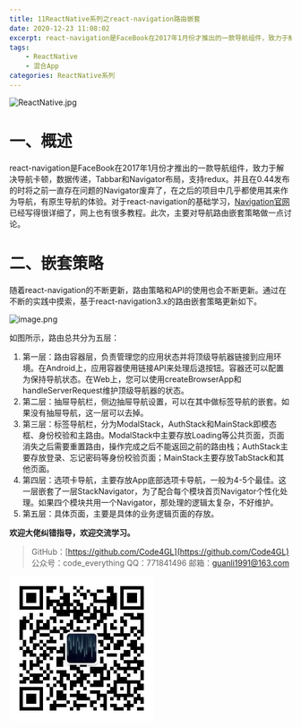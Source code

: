 ```yaml
---
title: 11ReactNative系列之react-navigation路由嵌套
date: 2020-12-23 11:08:02
excerpt: react-navigation是FaceBook在2017年1月份才推出的一款导航组件，致力于解决导航卡顿，数据传递，Tabbar和Navigator布局，支持redux。并且在0.44发布的时将之前一直存在问题的Navigator废弃了，在之后的项目中几乎都使用其来作为导航，有原生导航的体验。对于react-navigation的基础学习，[Navigation官网](https://reactnavigation.org/)已经写得很详细了，网上也有很多教程。此次，主要对导航路由嵌套策略做一点讨论。
tags:
    - ReactNative
    - 混合App
categories: ReactNative系列
---
```


![ReactNative.jpg](https://upload-images.jianshu.io/upload_images/18236822-e9d8ac4cb99f3b3f.jpg?imageMogr2/auto-orient/strip%7CimageView2/2/w/1240)
# 一、概述
react-navigation是FaceBook在2017年1月份才推出的一款导航组件，致力于解决导航卡顿，数据传递，Tabbar和Navigator布局，支持redux。并且在0.44发布的时将之前一直存在问题的Navigator废弃了，在之后的项目中几乎都使用其来作为导航，有原生导航的体验。对于react-navigation的基础学习，[Navigation官网](https://reactnavigation.org/)已经写得很详细了，网上也有很多教程。此次，主要对导航路由嵌套策略做一点讨论。
# 二、嵌套策略
随着react-navigation的不断更新，路由策略和API的使用也会不断更新。通过在不断的实践中摸索，基于react-navigation3.x的路由嵌套策略更新如下。

![image.png](https://upload-images.jianshu.io/upload_images/18236822-8c50423887c786b1.png?imageMogr2/auto-orient/strip%7CimageView2/2/w/1240)

如图所示，路由总共分为五层：
1. 第一层：路由容器层，负责管理您的应用状态并将顶级导航器链接到应用环境。在Android上，应用容器使用链接API来处理后退按钮。容器还可以配置为保持导航状态。在Web上，您可以使用createBrowserApp和handleServerRequest维护顶级导航器的状态。
2. 第二层：抽屉导航栏，侧边抽屉导航设置，可以在其中做标签导航的嵌套。如果没有抽屉导航，这一层可以去掉。
3. 第三层：标签导航栏，分为ModalStack，AuthStack和MainStack即模态框、身份校验和主路由。ModalStack中主要存放Loading等公共页面，页面消失之后需要重置路由，操作完成之后不能返回之前的路由栈；AuthStack主要存放登录、忘记密码等身份校验页面；MainStack主要存放TabStack和其他页面。
4. 第四层：选项卡导航，主要存放App底部选项卡导航，一般为4-5个最佳。这一层嵌套了一层StackNavigator，为了配合每个模块首页Navigator个性化处理。如果四个模块共用一个Navigator，那处理的逻辑太复杂，不好维护。
5. 第五层：具体页面，主要是具体的业务逻辑页面的存放。

**欢迎大佬纠错指导，欢迎交流学习。**

>GitHub：[https://github.com/Code4GL](https://github.com/Code4GL)
公众号：code_everything
QQ：771841496
邮箱：guanli1991@163.com

![code_everything](/images/code_everything.jpg)
